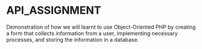 # API_ASSIGNMENT
 Demonstration of how we will learnt  to use Object-Oriented PHP by creating a form that collects information from a user, implementing necessary processes, and storing the information in a database.
